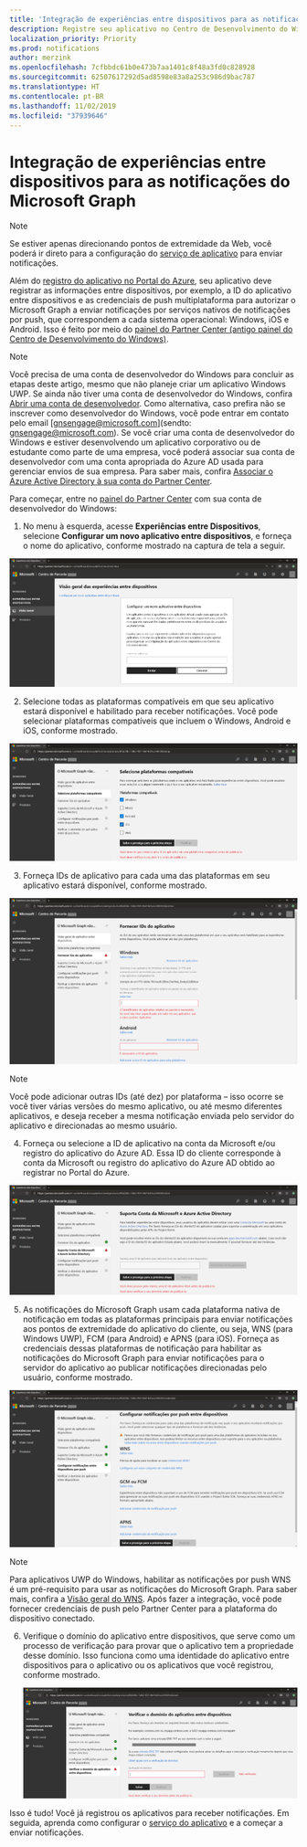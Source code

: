 ```yaml
---
title: 'Integração de experiências entre dispositivos para as notificações do Microsoft Graph '
description: Registre seu aplicativo no Centro de Desenvolvimento do Windows para habilitar os clientes de aplicativo para receber notificações entre dispositivos enviadas pelo Microsoft Graph.
localization_priority: Priority
ms.prod: notifications
author: merzink
ms.openlocfilehash: 7cfbbdc61b0e473b7aa1401c8f48a3fd0c828928
ms.sourcegitcommit: 62507617292d5ad8598e83a8a253c986d9bac787
ms.translationtype: HT
ms.contentlocale: pt-BR
ms.lasthandoff: 11/02/2019
ms.locfileid: "37939646"
---
```

# <a name="onboarding-to-cross-device-experiences-for-microsoft-graph-notifications"></a>Integração de experiências entre dispositivos para as notificações do Microsoft Graph

>[!NOTE]
>Se estiver apenas direcionando pontos de extremidade da Web, você poderá ir direto para a configuração do [serviço de aplicativo](notifications-integrating-app-server.md) para enviar notificações.

Além do [registro do aplicativo no Portal do Azure](notifications-integration-app-registration.md), seu aplicativo deve registrar as informações entre dispositivos, por exemplo, a ID do aplicativo entre dispositivos e as credenciais de push multiplataforma para autorizar o Microsoft Graph a enviar notificações por serviços nativos de notificações por push, que correspondem a cada sistema operacional: Windows, iOS e Android. Isso é feito por meio do [painel do Partner Center (antigo painel do Centro de Desenvolvimento do Windows)](https://partner.microsoft.com/dashboard/). 

> [!NOTE]
> Você precisa de uma conta de desenvolvedor do Windows para concluir as etapas deste artigo, mesmo que não planeje criar um aplicativo Windows UWP. Se ainda não tiver uma conta de desenvolvedor do Windows, confira [Abrir uma conta de desenvolvedor](https://docs.microsoft.com/windows/uwp/publish/opening-a-developer-account). Como alternativa, caso prefira não se inscrever como desenvolvedor do Windows, você pode entrar em contato pelo email [gnsengage@microsoft.com](sendto: gnsengage@microsoft.com). Se você criar uma conta de desenvolvedor do Windows e estiver desenvolvendo um aplicativo corporativo ou de estudante como parte de uma empresa, você poderá associar sua conta de desenvolvedor com uma conta apropriada do Azure AD usada para gerenciar envios de sua empresa. Para saber mais, confira [Associar o Azure Active Directory à sua conta do Partner Center](https://docs.microsoft.com/windows/uwp/publish/associate-azure-ad-with-partner-center).

Para começar, entre no [painel do Partner Center](https://partner.microsoft.com/dashboard) com sua conta de desenvolvedor do Windows:

1.  No menu à esquerda, acesse **Experiências entre Dispositivos**, selecione **Configurar um novo aplicativo entre dispositivos**, e forneça o nome do aplicativo, conforme mostrado na captura de tela a seguir.

![Configure um novo registro do aplicativo entre dispositivos](images/notifications-crossdevice-new-configure.png)

2.  Selecione todas as plataformas compatíveis em que seu aplicativo estará disponível e habilitado para receber notificações. Você pode selecionar plataformas compatíveis que incluem o Windows, Android e iOS, conforme mostrado. 

![Configure tipos de plataforma compatível](images/notifications-crossdevice-supported-platforms.png)

3.  Forneça IDs de aplicativo para cada uma das plataformas em seu aplicativo estará disponível, conforme mostrado.

 ![Forneça as IDs de aplicativos específicos da plataforma](images/notifications-crossdevice-platform-appids.png)

> [!NOTE] 
> Você pode adicionar outras IDs (até dez) por plataforma – isso ocorre se você tiver várias versões do mesmo aplicativo, ou até mesmo diferentes aplicativos, e deseja receber a mesma notificação enviada pelo servidor do aplicativo e direcionadas ao mesmo usuário.

4.  Forneça ou selecione a ID de aplicativo na conta da Microsoft e/ou registro do aplicativo do Azure AD. Essa ID do cliente corresponde à conta da Microsoft ou registro do aplicativo do Azure AD obtido ao registrar no Portal do Azure.

![Forneça as IDs de cliente do registro do aplicativo Azure para MSA e AAD](images/notifications-crossdevice-azureportal-clientid.png)

5.  As notificações do Microsoft Graph usam cada plataforma nativa de notificação em todas as plataformas principais para enviar notificações aos pontos de extremidade do aplicativo do cliente, ou seja, WNS (para Windows UWP), FCM (para Android) e APNS (para iOS). Forneça as credenciais dessas plataformas de notificação para habilitar as notificações do Microsoft Graph para enviar notificações para o servidor do aplicativo ao publicar notificações direcionadas pelo usuário, conforme mostrado.

 ![Forneça credenciais de push entre dispositivos](images/notifications-crossdevice-push-cred.png)

> [!NOTE]
> Para aplicativos UWP do Windows, habilitar as notificações por push WNS é um pré-requisito para usar as notificações do Microsoft Graph. Para saber mais, confira a [Visão geral do WNS](https://docs.microsoft.com/windows/uwp/design/shell/tiles-and-notifications/windows-push-notification-services--wns--overview). Após fazer a integração, você pode fornecer credenciais de push pelo Partner Center para a plataforma do dispositivo conectado.

6.  Verifique o domínio do aplicativo entre dispositivos, que serve como um processo de verificação para provar que o aplicativo tem a propriedade desse domínio. Isso funciona como uma identidade do aplicativo entre dispositivos para o aplicativo ou os aplicativos que você registrou, conforme mostrado.
    
    ![Verificar domínio](images/notifications-crossdevice-domain-verify.png)

Isso é tudo! Você já registrou os aplicativos para receber notificações. Em seguida, aprenda como configurar o [serviço do aplicativo](notifications-integrating-app-server.md) e a começar a enviar notificações.
